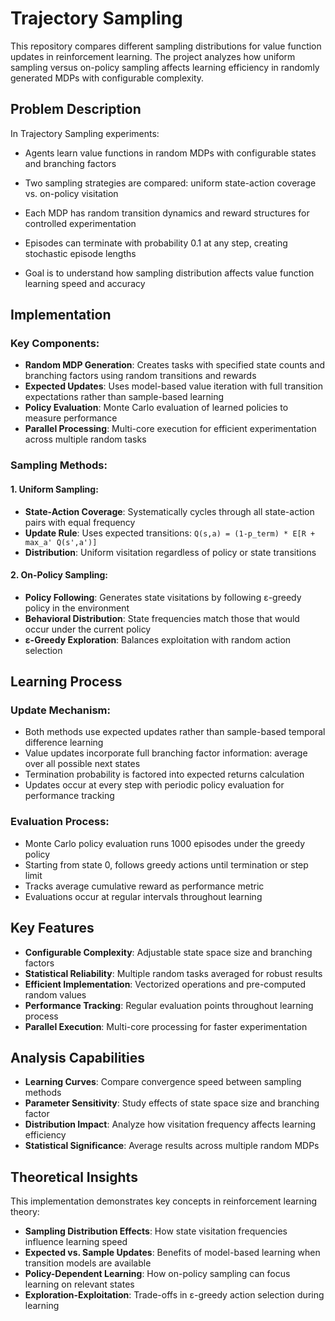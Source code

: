 # Trajectory Sampling

This repository compares different sampling distributions for value function updates in reinforcement learning. The project analyzes how uniform sampling versus on-policy sampling affects learning efficiency in randomly generated MDPs with configurable complexity.

## Problem Description

In Trajectory Sampling experiments:

- Agents learn value functions in random MDPs with configurable states and branching factors
  
- Two sampling strategies are compared: uniform state-action coverage vs. on-policy visitation
  
- Each MDP has random transition dynamics and reward structures for controlled experimentation
  
- Episodes can terminate with probability 0.1 at any step, creating stochastic episode lengths
  
- Goal is to understand how sampling distribution affects value function learning speed and accuracy

## Implementation

### Key Components:
* **Random MDP Generation**: Creates tasks with specified state counts and branching factors using random transitions and rewards
* **Expected Updates**: Uses model-based value iteration with full transition expectations rather than sample-based learning
* **Policy Evaluation**: Monte Carlo evaluation of learned policies to measure performance
* **Parallel Processing**: Multi-core execution for efficient experimentation across multiple random tasks

### Sampling Methods:

#### 1. Uniform Sampling:
* **State-Action Coverage**: Systematically cycles through all state-action pairs with equal frequency
* **Update Rule**: Uses expected transitions: `Q(s,a) = (1-p_term) * E[R + max_a' Q(s',a')]`
* **Distribution**: Uniform visitation regardless of policy or state transitions

#### 2. On-Policy Sampling:
* **Policy Following**: Generates state visitations by following ε-greedy policy in the environment
* **Behavioral Distribution**: State frequencies match those that would occur under the current policy
* **ε-Greedy Exploration**: Balances exploitation with random action selection

## Learning Process

### Update Mechanism:
* Both methods use expected updates rather than sample-based temporal difference learning
* Value updates incorporate full branching factor information: average over all possible next states
* Termination probability is factored into expected returns calculation
* Updates occur at every step with periodic policy evaluation for performance tracking

### Evaluation Process:
* Monte Carlo policy evaluation runs 1000 episodes under the greedy policy
* Starting from state 0, follows greedy actions until termination or step limit
* Tracks average cumulative reward as performance metric
* Evaluations occur at regular intervals throughout learning

## Key Features

* **Configurable Complexity**: Adjustable state space size and branching factors
* **Statistical Reliability**: Multiple random tasks averaged for robust results
* **Efficient Implementation**: Vectorized operations and pre-computed random values
* **Performance Tracking**: Regular evaluation points throughout learning process
* **Parallel Execution**: Multi-core processing for faster experimentation

## Analysis Capabilities

* **Learning Curves**: Compare convergence speed between sampling methods
* **Parameter Sensitivity**: Study effects of state space size and branching factor
* **Distribution Impact**: Analyze how visitation frequency affects learning efficiency
* **Statistical Significance**: Average results across multiple random MDPs

## Theoretical Insights

This implementation demonstrates key concepts in reinforcement learning theory:

* **Sampling Distribution Effects**: How state visitation frequencies influence learning speed
* **Expected vs. Sample Updates**: Benefits of model-based learning when transition models are available
* **Policy-Dependent Learning**: How on-policy sampling can focus learning on relevant states
* **Exploration-Exploitation**: Trade-offs in ε-greedy action selection during learning
